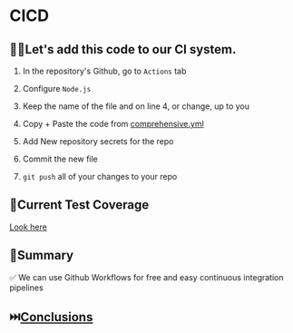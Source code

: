 # CICD

## 🏋️‍♀️Let's add this code to our CI system.

1. In the repository's Github, go to `Actions` tab
2. Configure `Node.js`
3. Keep the name of the file and on line 4, or change, up to you
4. Copy + Paste the code from [comprehensive.yml](../.github/workflows/comprehensive.yml)

5. Add New repository secrets for the repo

6. Commit the new file
7. `git push` all of your changes to your repo

## 🧪Current Test Coverage

[Look here](TEST-COVERAGE.md)

## 📝Summary

✅ We can use Github Workflows for free and easy continuous integration pipelines

## ⏭️[Conclusions](./CONCLUSIONS.md)
